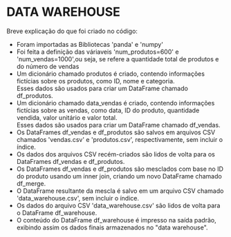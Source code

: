 <h1>DATA WAREHOUSE</h1>
<p>Breve explicação do que foi criado no código:</p>
<ul>
  <li>Foram importadas as Bibliotecas 'panda' e 'numpy'</li>
  <li>Foi feita a definição das váriaveis 'num_produtos=600' e 'num_vendas=1000',ou seja, se refere a quantidade total de produtos e do número de vendas </li>
  <li>Um dicionário chamado produtos é criado, contendo informações fictícias sobre os produtos, como ID, nome e categoria.<br>
   Esses dados são usados para criar um DataFrame chamado df_produtos.</li>
  <li>Um dicionário chamado data_vendas é criado, contendo informações fictícias sobre as vendas, como data, ID do produto, quantidade vendida, valor unitário e valor total.<br>
Esses dados são usados para criar um DataFrame chamado df_vendas.</li>
  <li>Os DataFrames df_vendas e df_produtos são salvos em arquivos CSV chamados 'vendas.csv' e 'produtos.csv', respectivamente, sem incluir o índice.</li>
  <li>Os dados dos arquivos CSV recém-criados são lidos de volta para os DataFrames df_vendas e df_produtos.</li>
  <li>Os DataFrames df_vendas e df_produtos são mesclados com base no ID do produto usando um inner join, criando um novo DataFrame chamado df_merge.</li>
  <li>O DataFrame resultante da mescla é salvo em um arquivo CSV chamado 'data_warehouse.csv', sem incluir o índice.</li>
  <li>Os dados do arquivo CSV 'data_warehouse.csv' são lidos de volta para o DataFrame df_warehouse.</li>
  <li>O conteúdo do DataFrame df_warehouse é impresso na saída padrão, exibindo assim os dados finais armazenados no "data warehouse".</li>
</ul>
